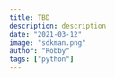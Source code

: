 ```yaml
---
title: TBD
description: description
date: "2021-03-12"
image: "sdkman.png"
author: "Robby"
tags: ["python"]
---
```


<!-- ## What is SDKMAN? -->
<!---->
<!-- SDKMAN! is a tool for managing parallel versions of multiple Software Development Kits. This is very useful for managing Java versions as well as Gradle, Maven etc.. -->
<!---->
<!-- ## Installation -->
<!---->
<!-- Open up a terminal and enter: -->
<!---->
<!-- ``` -->
<!-- curl -s "https://get.sdkman.io" | bash -->
<!-- ``` -->
<!---->
<!-- This will add the following to your `.bashrc` or `.zshrc`: -->
<!---->
<!-- ``` -->
<!-- #THIS MUST BE AT THE END OF THE FILE FOR SDKMAN TO WORK!!! -->
<!-- export SDKMAN_DIR="/home/chris/.sdkman" -->
<!-- [[ -s "/home/chris/.sdkman/bin/sdkman-init.sh" ]] && source "/home/chris/.sdkman/bin/sdkman-init.sh" -->
<!-- ``` -->
<!---->
<!-- Now you can open a new terminal and run the following to confirm installation: -->
<!---->
<!-- ``` -->
<!-- sdk version -->
<!-- ``` -->
<!---->
<!-- ## Install to a custom location -->
<!---->
<!-- You can install to a custom location with the following command: -->
<!---->
<!-- ``` -->
<!-- export SDKMAN_DIR="/usr/local/sdkman" && curl -s "https://get.sdkman.io" | bash -->
<!-- ``` -->
<!---->
<!-- ## Install without modifying shell config -->
<!---->
<!-- If you don't want it to modify your `.bashrc` or `.zshrc` then set `rcupdate=fale`: -->
<!---->
<!-- ``` -->
<!-- curl -s "https://get.sdkman.io?rcupdate=false" | bash -->
<!-- ``` -->
<!---->
<!-- ## Using SDKMAN -->
<!---->
<!-- SDKMAN will allow you to install a lot of different programs. -->
<!---->
<!-- ### List all options to install -->
<!---->
<!-- ``` -->
<!-- sdk ls -->
<!-- ``` -->
<!---->
<!-- ## Installing Java -->
<!---->
<!-- Install default version: -->
<!---->
<!-- ``` -->
<!-- sdk install java -->
<!-- ``` -->
<!---->
<!-- Find a specific version: -->
<!---->
<!-- ``` -->
<!-- sdk ls java -->
<!-- ``` -->
<!---->
<!-- Install a specific version based on identifier from list: -->
<!---->
<!-- ``` -->
<!-- sdk install java 15.0.2.j9-adpt -->
<!-- ``` -->
<!---->
<!-- Using a specific version: -->
<!---->
<!-- ``` -->
<!-- sdk use java 15.0.2.j9-adpt -->
<!-- ``` -->
<!---->
<!-- Default a specific version: -->
<!---->
<!-- ``` -->
<!-- sdk default java 15.0.2.j9-adpt -->
<!-- ``` -->
<!---->
<!-- To update sdkman: -->
<!---->
<!-- ``` -->
<!-- sdk update -->
<!-- ``` -->
<!---->
<!-- **NOTE** All of the above commands will work for the other programs available such as: -->
<!---->
<!-- - gradle -->
<!-- - maven -->
<!-- - groovy -->
<!-- - kotlin -->
<!-- - spark -->
<!-- - springboot -->
<!---->
<!-- ## Getting help -->
<!---->
<!-- ``` -->
<!-- sdk help -->
<!-- ``` -->
<!---->
<!-- ## Optional Configuration -->
<!---->
<!-- In `~/.sdkman/etc/config` -->
<!---->
<!-- ``` -->
<!-- # make sdkman non-interactive, preferred for CI environments -->
<!-- sdkman_auto_answer=true|false -->
<!---->
<!-- # perform automatic selfupdates -->
<!-- sdkman_auto_selfupdate=true|false -->
<!---->
<!-- # disables SSL certificate verification -->
<!-- # https://github.com/sdkman/sdkman-cli/issues/327 -->
<!-- # HERE BE DRAGONS.... -->
<!-- sdkman_insecure_ssl=true|false -->
<!---->
<!-- # configure curl timeouts -->
<!-- sdkman_curl_connect_timeout=5 -->
<!-- sdkman_curl_continue=true -->
<!-- sdkman_curl_max_time=10 -->
<!---->
<!-- # subscribe to the beta channel -->
<!-- sdkman_beta_channel=true -->
<!---->
<!-- # enable verbose debugging -->
<!-- sdkman_debug_mode=true|false -->
<!---->
<!-- # enable colour mode -->
<!-- sdkman_colour_enable=true|false -->
<!---->
<!-- # enable automatic env -->
<!-- sdkman_auto_env=true|false -->
<!-- ``` -->
<!---->
<!-- ## References -->
<!---->
<!-- [SDKMAN!](https://sdkman.io/) -->
